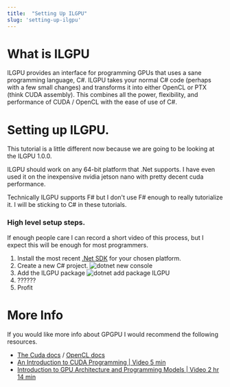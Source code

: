 ```yaml
---
title:  "Setting Up ILGPU"
slug: 'setting-up-ilgpu'
---
```


# What is ILGPU

ILGPU provides an interface for programming GPUs that uses a sane programming language, C#.
ILGPU takes your normal C# code (perhaps with a few small changes) and transforms it into either
OpenCL or PTX (think CUDA assembly). This combines all the power, flexibility, and performance of
CUDA / OpenCL with the ease of use of C#.

# Setting up ILGPU.

This tutorial is a little different now because we are going to be looking at the ILGPU 1.0.0.

ILGPU should work on any 64-bit platform that .Net supports. I have even used it on the inexpensive nvidia jetson nano
with pretty decent cuda performance.

Technically ILGPU supports F# but I don't use F# enough to really tutorialize it. I will be sticking to C# in these
tutorials.

### High level setup steps.

If enough people care I can record a short video of this process, but I expect this will be enough for most programmers.

1. Install the most recent [.Net SDK](https://dotnet.microsoft.com/download/visual-studio-sdks) for your chosen
   platform.
2. Create a new C# project.
   ![dotnet new console](Images/newProject.png?raw=true)
3. Add the ILGPU package
   ![dotnet add package ILGPU](Images/beta.png?raw=true)
4. ??????
5. Profit

# More Info

If you would like more info about GPGPU I would recommend the following resources.

* [The Cuda docs](https://developer.nvidia.com/about-cuda) / [OpenCL docs](https://www.khronos.org/opencl/)
* [An Introduction to CUDA Programming | Video 5 min](https://www.youtube.com/watch?v=kIyCq6awClM)
* [Introduction to GPU Architecture and Programming Models | Video 2 hr 14 min](https://www.youtube.com/watch?v=uvVy3CqpVbM)

